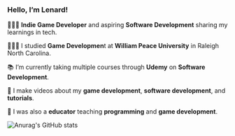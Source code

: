 ### Hello, I’m Lenard!

👨🏾‍💻 **Indie Game Developer** and aspiring **Software Development** sharing my learnings in tech.

👨🏾‍🎓 I studied **Game Developmen**t at **William Peace University** in Raleigh North Carolina. 

📚 I’m currently taking multiple courses through **Udemy** on **Software Development**.

🎨 I make videos about my **game development**, **software development**, and **tutorials**.

🏫 I was also a **educator** teaching **programming** and **game development**.

![Anurag's GitHub stats](https://github-readme-stats.vercel.app/api?username=lsclarke&show_icons=true&theme=neon)
